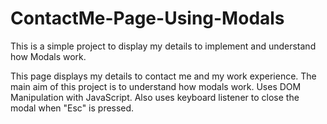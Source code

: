 # ContactMe-Page-Using-Modals
This is a simple project to display my details to implement and understand how Modals work. 


This page displays my details to contact me and my work experience.
The main aim of this project is to understand how modals work.
Uses DOM Manipulation with JavaScript.
Also uses keyboard listener to close the modal when "Esc" is pressed.